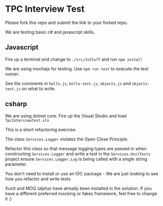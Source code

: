 # TPC Interview Test
Please fork this repo and submit the link to your forked repo.

We are testing basic c# and javascript skills. 

## Javascript
Fire up a terminal and change to `./src/JsStuff` and run `npm install`

We are using mochajs for testing. Use `npm run test` to execute the test runner.

See the comments in `hello.js`, `hello-test.js`, `objects.js` and `objects-test.js` on what to write.


## csharp
We are using dotnet core. Fire up the Visual Studio and load `TpcInterviewTest.sln`

This is a short refactoring exercise.

The class `Services.Logger` violates the Open Close Principle.

Refactor this class so that message logging types are passed in when constructing `Services.Logger` and write a test in the `Services.UnitTests` project ensure `Services.Logger.Log` is being called with a single string parameter.

You don't need to install or use an IOC package - We are just looking to see how you refactor and write tests

Xunit and MOQ (alpha) have already been installed in the solution. If you have a different preferred mocking or fakes framework, feel free to change it :)


